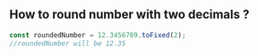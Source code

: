 ## How to round number with two decimals ?

```js
const roundedNumber = 12.3456789.toFixed(2);
//roundedNumber will be 12.35
```